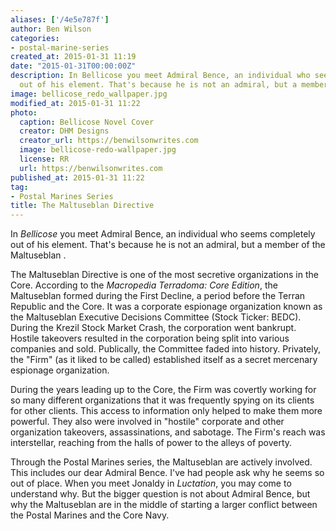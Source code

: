 ```yaml
---
aliases: ['/4e5e787f']
author: Ben Wilson
categories:
- postal-marine-series
created_at: 2015-01-31 11:19
date: "2015-01-31T00:00:00Z"
description: In Bellicose you meet Admiral Bence, an individual who seems completely
  out of his element. That's because he is not an admiral, but a member of the Maltuseblan .
image: bellicose_redo_wallpaper.jpg
modified_at: 2015-01-31 11:22
photo:
  caption: Bellicose Novel Cover
  creator: DHM Designs
  creator_url: https://benwilsonwrites.com
  image: bellicose-redo-wallpaper.jpg
  license: RR
  url: https://benwilsonwrites.com
published_at: 2015-01-31 11:22
tag:
- Postal Marines Series
title: The Maltuseblan Directive
---
```

<!--Lead Paragraph-->

In *Bellicose* you meet Admiral Bence, an individual who seems completely out of his element. That's because he is not an admiral, but a member of the Maltuseblan .

<!--more-->
The Maltuseblan Directive is one of the most secretive organizations in the Core. According to the *Macropedia Terradoma: Core Edition*, the Maltuseblan formed during the First Decline, a period before the Terran Republic and the Core. It was a corporate espionage organization known as the Maltuseblan Executive Decisions Committee (Stock Ticker: BEDC). During the Krezil Stock Market Crash, the corporation went bankrupt. Hostile takeovers resulted in the corporation being split into various companies and sold. Publically, the Committee faded into history. Privately, the "Firm" (as it liked to be called) established itself as a secret mercenary espionage organization.

During the years leading up to the Core, the Firm was covertly working for so many different organizations that it was frequently spying on its clients for other clients. This access to information only helped to make them more powerful. They also were involved in "hostile" corporate and other organization takeovers, assassinations, and sabotage. The Firm's reach was interstellar, reaching from the halls of power to the alleys of poverty.

Through the Postal Marines series, the Maltuseblan are actively involved. This includes our dear Admiral Bence. I've had people ask why he seems so out of place. When you meet Jonaldy in *Luctation*, you may come to understand why. But the bigger question is not about Admiral Bence, but why the Maltuseblan are in the middle of starting a larger conflict between the Postal Marines and the Core Navy.
